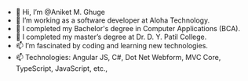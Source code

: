 - 👋 Hi, I’m @Aniket M. Ghuge 
- 👀 I’m working as a software developer at Aloha Technology.
- 🌱 I completed my Bachelor's degree in Computer Applications (BCA).
- 💞️ I completed my master’s degree at Dr. D. Y. Patil College.
- 📫 I’m fascinated by coding and learning new technologies.
- 📫 Technologies: Angular JS, C#, Dot Net Webform, MVC Core, TypeScript, JavaScript, etc.,

<!---
Coder9Aniket/Coder9Aniket is a ✨ special ✨ repository because its `README.md` (this file) appears on your GitHub profile.
You can click the Preview link to take a look at your changes.
--->
